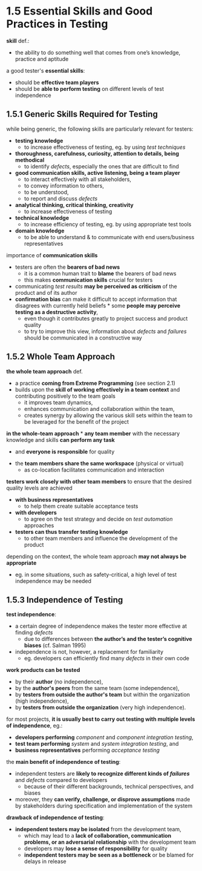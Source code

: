 # 1.5 Essential Skills and Good Practices in Testing

**skill** def.:
* the ability to do something well that comes from one’s knowledge, practice and aptitude

a good tester's **essential skills**:
* should be **effective team players**
* should be **able to perform testing** on different levels of test independence

## 1.5.1 Generic Skills Required for Testing

while being generic, the following skills are particularly relevant for testers:
* **testing knowledge**
  + to increase effectiveness of testing, eg. by using *test techniques*
* **thoroughness, carefulness, curiosity, attention to details, being methodical**
  + to identify *defects*, especially the ones that are difficult to find
* **good communication skills, active listening, being a team player**
  + to interact effectively with all stakeholders,
  + to convey information to others,
  + to be understood,
  + to report and discuss *defects*
* **analytical thinking, critical thinking, creativity**
  + to increase effectiveness of testing
* **technical knowledge**
  + to increase efficiency of testing, eg. by using appropriate test tools
* **domain knowledge**
  + to be able to understand & to communicate with end users/business representatives

importance of **communication skills**
* testers are often the **bearers of bad news**
  + it is a common human trait to **blame** the bearers of bad news
  + this makes **communication skills** crucial for testers
* communicating *test results* **may be perceived as criticism** of the product and of its author
* **confirmation bias** can make it difficult to accept information that disagrees with currently held beliefs
* some **people may perceive testing as a destructive activity**,
  + even though it contributes greatly to project success and product quality
  + to try to improve this view, information about *defects* and *failures* should be communicated in a constructive way

## 1.5.2 Whole Team Approach

**the whole team approach** def.
* a practice **coming from Extreme Programming** (see section 2.1)
* builds upon the **skill of working effectively in a team context** and contributing positively to the team goals
  + it improves team dynamics,
  + enhances communication and collaboration within the team,
  + creates synergy by allowing the various skill sets within the team to be leveraged for the benefit of the project

**in the whole-team approach**
* **any team member** with the necessary knowledge and skills **can perform any task**
  + and **everyone is responsible** for quality
* the **team members share the same workspace** (physical or virtual)
  + as co-location facilitates communication and interaction

**testers work closely with other team members** to ensure that the desired quality levels are achieved
* **with business representatives**
  + to help them create suitable acceptance tests
* **with developers**
  + to agree on the test strategy and decide on *test automation* approaches
* **testers can thus transfer testing knowledge**
  + to other team members and influence the development of the product

depending on the context, the whole team approach **may not always be appropriate**
  + eg. in some situations, such as safety-critical, a high level of test independence may be needed

## 1.5.3 Independence of Testing

**test independence**:
* a certain degree of independence makes the tester more effective at finding *defects*
  + due to differences between **the author’s and the tester’s cognitive biases** (cf. Salman 1995)
* independence is not, however, a replacement for familiarity
  + eg. developers can efficiently find many *defects* in their own code

**work products can be tested**
* by their **author** (no independence),
* by the **author's peers** from the same team (some independence),
* by **testers from outside the author's team** but within the organization (high independence),
* by **testers from outside the organization** (very high independence).

for most projects, **it is usually best to carry out testing with multiple levels of independence**, eg.:
* **developers performing** *component* and *component integration testing*,
* **test team performing** *system* and *system integration testing*, and
* **business representatives** performing *acceptance testing*

the **main benefit of independence of testing**:
* independent testers are **likely to recognize different kinds of *failures*** and *defects* compared to developers
  + because of their different backgrounds, technical perspectives, and biases
* moreover, they **can verify, challenge, or disprove assumptions** made by stakeholders during specification and implementation of the system

**drawback of independence of testing**:
* **independent testers may be isolated** from the development team,
  + which may lead to a **lack of collaboration, communication problems, or an adversarial relationship** with the development team
  + developers may **lose a sense of responsibility** for quality
  + **independent testers may be seen as a bottleneck** or be blamed for delays in release
